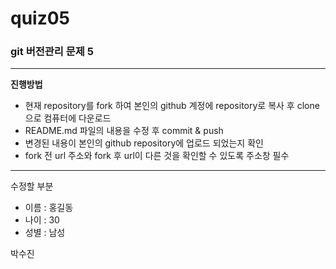 # quiz05
### git 버전관리 문제 5
---

__진행방법__
- 현재 repository를 fork 하여 본인의 github 계정에 repository로 복사 후 clone으로 컴퓨터에 다운로드
- README.md 파일의 내용을 수정 후 commit & push
- 변경된 내용이 본인의 github repository에 업로드 되었는지 확인
- fork 전 url 주소와 fork 후 url이 다른 것을 확인할 수 있도록 주소창 필수
---

수정할 부분
- 이름 : 홍길동
- 나이 : 30
- 성별 : 남성

박수진
